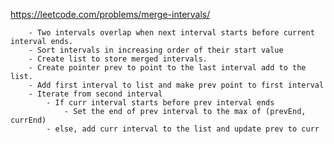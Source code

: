 https://leetcode.com/problems/merge-intervals/

        - Two intervals overlap when next interval starts before current interval ends.
        - Sort intervals in increasing order of their start value
        - Create list to store merged intervals. 
        - Create pointer prev to point to the last interval add to the list.
        - Add first interval to list and make prev point to first interval
        - Iterate from second interval
            - If curr interval starts before prev interval ends 
                - Set the end of prev interval to the max of (prevEnd, currEnd)
            - else, add curr interval to the list and update prev to curr
